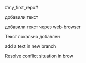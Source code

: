 ﻿#my_first_repo#

добавили текст

добавили текст через web-browser

Текст локально добавлен

add a text in new branch

Resolve conflict situation in brow
